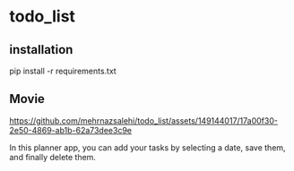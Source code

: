 # todo_list
## installation
pip install -r requirements.txt
## Movie
https://github.com/mehrnazsalehi/todo_list/assets/149144017/17a00f30-2e50-4869-ab1b-62a73dee3c9e

In this planner app, you can add your tasks by selecting a date, save them, and finally delete them.
